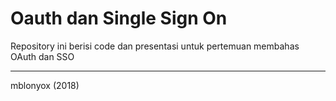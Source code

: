 # Oauth dan Single Sign On

Repository ini berisi code dan presentasi untuk pertemuan membahas OAuth dan SSO

---

mblonyox (2018)
